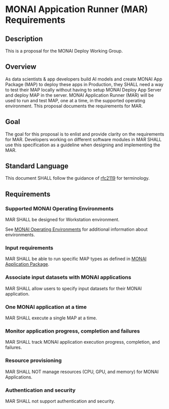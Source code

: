 # MONAI Appication Runner (MAR) Requirements

## Description
This is a proposal for the MONAI Deploy Working Group.

## Overview
As data scientists & app developers build AI models and create MONAI App Package (MAP) to deploy these apps in Production, they SHALL need a way to test their MAP locally without having to setup MONAI Deploy App Server and deploy MAP in the server. MONAI Application Runner (MAR) will be used to run and test MAP, one at a time, in the supported operating environment. This proposal documents the requirements for MAR.

## Goal
The goal for this proposal is to enlist and provide clarity on the requirements for MAR. Developers working on different software modules in MAR SHALL use this specification as a guideline when designing and implementing the MAR.

## Standard Language
This document SHALL follow the guidance of [rfc2119](https://datatracker.ietf.org/doc/html/rfc2119) for terminology.

## Requirements

### Supported MONAI Operating Environments
MAR SHALL be designed for Workstation environment.

See [MONAI Operating Environments](monai-operating-environments.md) for additional information about environments.

### Input requirements
MAR SHALL be able to run specific MAP types as defined in [MONAI Application Package](./monai-application-package.md).

### Associate input datasets with MONAI applications
MAR SHALL allow users to specify input datasets for their MONAI application.

### One MONAI application at a time
MAR SHALL execute a single MAP at a time.

### Monitor application progress, completion and failures
MAR SHALL track MONAI application execution progress, completion, and failures.

### Resource provisioning
MAR SHALL NOT manage resources (CPU, GPU, and memory) for MONAI Applications.

### Authentication and security
MAR SHALL not support authentication and security.
